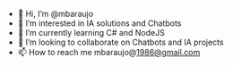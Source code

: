 - 👋 Hi, I’m @mbaraujo
- 👀 I’m interested in IA solutions and Chatbots
- 🌱 I’m currently learning C# and NodeJS
- 💞️ I’m looking to collaborate on Chatbots and IA projects
- 📫 How to reach me mbaraujo@1986@gmail.com

<!---
mbaraujo/mbaraujo is a ✨ special ✨ repository because its `README.md` (this file) appears on your GitHub profile.
You can click the Preview link to take a look at your changes.
--->
